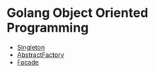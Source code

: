 # Golang Object Oriented Programming

- [Singleton](./singleton/singleton.go)
- [AbstractFactory](./abstract_factory/AbstractFactory.md)
- [Facade](./facade/Facade.md)
